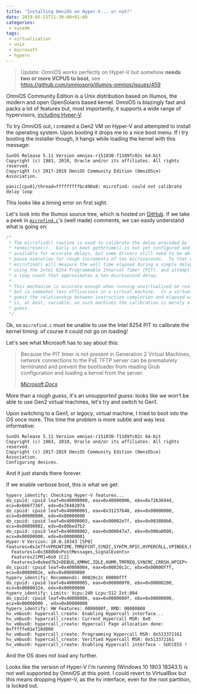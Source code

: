 ```yaml
---
title: "Installing OmniOS on Hyper-V... or not?"
date: 2019-05-15T11:30:00+01:00
categories:
 - sysadm
tags:
 - virtualization
 - unix
 - microsoft
 - hyperv
---
```


> Update: OmniOS works perfectly on Hyper-V but somehow **needs two or more VCPUS to boot**, see https://github.com/omniosorg/illumos-omnios/issues/459

OmniOS Community Edition is a Unix distribution based on Illumos, the modern and open OpenSolaris based kernel. OmniOS is blazingly fast and packs a lot of features but, most importantly, it supports a wide range of hypervisors, [including Hyper-V](<https://github.com/omniosorg/omnios-build/blob/r151030/doc/ReleaseNotes.md>).

To try OmniOS out, i created a Gen2 VM on Hyper-V and attempted to install the operating system. Upon booting it drops me to a nice boot menu. If i try booting the installer though, it hangs while loading the kernel with this message:

```
SunOS Release 5.11 Version omnios-r151030-f1189fc02c 64-bit
Copyright (c) 1983, 2010, Oracle and/or its affiliates. All rights reserved.
Copyright (c) 2017-2019 OmniOS Community Edition (OmniOSce) Association.

panic[cpu0]/thread=fffffffffbc490a0: microfind: could not calibrate delay loop
```

This looks like a timing error on first sight.

Let's look into the Illumos source tree, which is hosted on [GitHub](<https://github.com/illumos/illumos-gate/>). If we take a peek in [`microfind.c`](<https://github.com/illumos/illumos-gate/blob/master/usr/src/uts/i86pc/io/microfind.c>)'s (well made) comments, we can easily understand what is going on:

```c
/*
 * The microfind() routine is used to calibrate the delay provided by
 * tenmicrosec().  Early in boot gethrtime() is not yet configured and
 * available for accurate delays, but some drivers still need to be able to
 * pause execution for rough increments of ten microseconds.  To that end,
 * microfind() will measure the wall time elapsed during a simple delay loop
 * using the Intel 8254 Programmable Interval Timer (PIT), and attempt to find
 * a loop count that approximates a ten microsecond delay.
 *
 * This mechanism is accurate enough when running unvirtualised on real CPUs,
 * but is somewhat less efficacious in a virtual machine.  In a virtualised
 * guest the relationship between instruction completion and elapsed wall time
 * is, at best, variable; on such machines the calibration is merely a rough
 * guess.
 */
```

Ok, so `microfind.c` must be unable to use the Intel 8254 PIT to calibrate the kernel timing: of course it could not go on loading!

Let's see what Microsoft has to say about this:

> Because the PIT timer is not present in Generation 2 Virtual Machines, network connections to the PxE TFTP server can be prematurely terminated and prevent the bootloader from reading Grub configuration and loading a kernel from the server.
>
> *[Microsoft Docs](<https://docs.microsoft.com/en-us/windows-server/virtualization/hyper-v/best-practices-for-running-linux-on-hyper-v>)*

More than a *rough guess*, it's an *unsupported guess*: looks like we won't be able to use Gen2 virtual machines, let's try and switch to Gen1.

Upon switching to a Gen1, or *legacy*, virtual machine, I tried to boot into the OS once more. This time the problem is more subtle and way less informative:

```
SunOS Release 5.11 Version omnios-r151030-f1189fc02c 64-bit
Copyright (c) 1983, 2010, Oracle and/or its affiliates. All rights reserved.
Copyright (c) 2017-2019 OmniOS Community Edition (OmniOSce) Association.
Configuring devices.
```

And it just stands there forever.

If we enable verbose boot, this is what we get:

```
hyperv_identify: Checking Hyper-V features... 
do_cpuid: cpuid leaf=0x40000000, eax=0x40000006, ebx=0x7263694d, ecx=0x666f736f, edx=0x76482074 
do_cpuid: cpuid leaf=0x40000001, eax=0x31237648, ebx=0x00000000, ecx=0x00000000, edx=0x00000000 
do_cpuid: cpuid leaf=0x40000003, eax=0x00002e7f, ebx=0x003880b0, ecx=0x00000002, edx=0x0Obed7b2
do_cpuid: cpuid leaf=0x40000002, eax=0x000047a7, ebx=0x000a0000, ecx=0x00000000, edx=0x00000001
Hyper-V Version: 10.0.18343 [SP0]
Features=0x2e7f<VPRUNTIME,TMREFCHT,SYNIC,SYHTM,RPIC,HYPERCRLL,VPINDEX,REFTSC,IDLE,TMFREQ> 
  Features1=0x3880b0<PostMessages,SignalEvents>
  Features2[PM]=0x0 [C2]  
  Features3=0xbed7b2<DEBUG,XMMHC,IDLE,HUMR,TMFREQ,SYNCMC,CRRSH,HPIEP>
do_cpuid: cpuid leaf=0x40000004, eax=0x00020c2c, ebx=0x0000Offf, ecx=0x0000002e, edx=0x00000000
hyperv_identify: Recommends: 00020c2c 0000Offf
do_cpuid: cpuid leaf=0x40000005, eax=0x000000f0, ebx=0x00000200, ecx=0x00000324, edx=0x00000000
hyperv_identify: Limits: Vcpu:240 Lcpu:512 Int:804
do_cpuid: cpuid leaf=0x40000006, eax=0x0000000f, ebx=0x00000000, ecx=0x00000000 , edx=0x00000000 
hyperv_identify: HW Features: 0000000f, RMD: 00000000
hv_vmbus0: hypercall_create: Enabling Hypercall interface...
hv_vmbus0: hypercall_create: Current Hypercall MSR: 0x0
hv_vmbus0: hypercall_create: Hypercall Page allocation done: 0xfffffe01e718d000 
hv_vmbus0: hypercall_create: Programming Hypercall MSR: 0x513372161
hv_vmbus0: hypercall_create: Verified Hypercall MSR: 0x513372161
hv_vmbus0: hypercall_create: Enabling Hypercall interface - SUCCESS !

```

And the OS does not load any further.

Looks like the version of Hyper-V I'm running (Windows 10 1903 18343.1) is not well supported by OmniOS at this point. I could revert to VirtualBox but this means dropping Hyper-V, as the hv interface, even for the root partition, is locked out.
